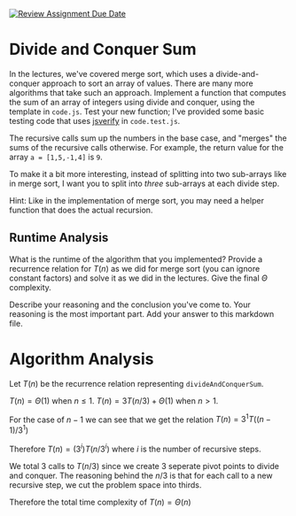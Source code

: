 [![Review Assignment Due Date](https://classroom.github.com/assets/deadline-readme-button-24ddc0f5d75046c5622901739e7c5dd533143b0c8e959d652212380cedb1ea36.svg)](https://classroom.github.com/a/E1vcEWuv)
# Divide and Conquer Sum

In the lectures, we've covered merge sort, which uses a divide-and-conquer
approach to sort an array of values. There are many more algorithms that take
such an approach. Implement a function that computes the sum of an array of
integers using divide and conquer, using the template in `code.js`. Test your
new function; I've provided some basic testing code that uses
[jsverify](https://jsverify.github.io/) in `code.test.js`.

The recursive calls sum up the numbers in the base case, and "merges" the sums
of the recursive calls otherwise. For example, the return value for the array `a
= [1,5,-1,4]` is `9`.

To make it a bit more interesting, instead of splitting into two sub-arrays like
in merge sort, I want you to split into *three* sub-arrays at each divide step.

Hint: Like in the implementation of merge sort, you may need a helper function
that does the actual recursion.

## Runtime Analysis

What is the runtime of the algorithm that you implemented? Provide a recurrence
relation for $T(n)$ as we did for merge sort (you can ignore constant factors)
and solve it as we did in the lectures. Give the final $\Theta$ complexity.

Describe your reasoning and the conclusion you've come to. Your reasoning is the
most important part. Add your answer to this markdown file.

# Algorithm Analysis

Let $T(n)$ be the recurrence relation representing `divideAndConquerSum`.

$T(n) = \Theta(1)$ when $n \leq 1$.
$T(n) = 3T(n/3) + \Theta(1)$ when $n > 1$.

For the case of $n-1$ we can see that we get the relation $T(n) = 3^1T((n-1) / 3^1)$

Therefore $T(n) = (3^i) T(n / 3^i)$ where $i$ is the number of recursive steps.

We total 3 calls to $T(n/3)$ since we create 3 seperate pivot points to divide and conquer. The reasoning behind the $n/3$ is that for each call to a new recursive step, we cut the problem space into thirds.

Therefore the total time complexity of $T(n) = \Theta(n)$